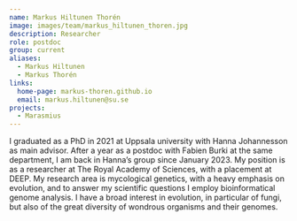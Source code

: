```yaml
---
name: Markus Hiltunen Thorén
image: images/team/markus_hiltunen_thoren.jpg
description: Researcher
role: postdoc
group: current
aliases:
  - Markus Hiltunen
  - Markus Thorén
links:
  home-page: markus-thoren.github.io
  email: markus.hiltunen@su.se
projects:
  - Marasmius
---
```


I graduated as a PhD in 2021 at Uppsala university with Hanna Johannesson as main advisor. After a year as a postdoc with Fabien Burki at the same department, I am back in Hanna’s group since January 2023. My position is as a researcher at The Royal Academy of Sciences, with a placement at DEEP. My research area is mycological genetics, with a heavy emphasis on evolution, and to answer my scientific questions I employ bioinformatical genome analysis. I have a broad interest in evolution, in particular of fungi, but also of the great diversity of wondrous organisms and their genomes.
